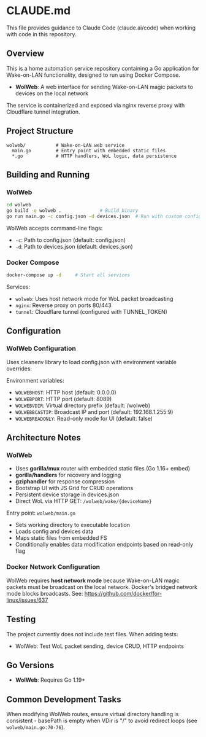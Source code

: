 # CLAUDE.md

This file provides guidance to Claude Code (claude.ai/code) when working with code in this repository.

## Overview

This is a home automation service repository containing a Go application for Wake-on-LAN functionality, designed to run using Docker Compose.

- **WolWeb**: A web interface for sending Wake-on-LAN magic packets to devices on the local network

The service is containerized and exposed via nginx reverse proxy with Cloudflare tunnel integration.

## Project Structure

```
wolweb/           # Wake-on-LAN web service
  main.go         # Entry point with embedded static files
  *.go            # HTTP handlers, WoL logic, data persistence
```

## Building and Running

### WolWeb

```bash
cd wolweb
go build -o wolweb .              # Build binary
go run main.go -c config.json -d devices.json  # Run with custom config
```

WolWeb accepts command-line flags:
- `-c`: Path to config.json (default: config.json)
- `-d`: Path to devices.json (default: devices.json)

### Docker Compose

```bash
docker-compose up -d     # Start all services
```

Services:
- `wolweb`: Uses host network mode for WoL packet broadcasting
- `nginx`: Reverse proxy on ports 80/443
- `tunnel`: Cloudflare tunnel (configured with TUNNEL_TOKEN)

## Configuration

### WolWeb Configuration

Uses cleanenv library to load config.json with environment variable overrides:

Environment variables:
- `WOLWEBHOST`: HTTP host (default: 0.0.0.0)
- `WOLWEBPORT`: HTTP port (default: 8089)
- `WOLWEBVDIR`: Virtual directory prefix (default: /wolweb)
- `WOLWEBBCASTIP`: Broadcast IP and port (default: 192.168.1.255:9)
- `WOLWEBREADONLY`: Read-only mode for UI (default: false)

## Architecture Notes

### WolWeb

- Uses **gorilla/mux** router with embedded static files (Go 1.16+ embed)
- **gorilla/handlers** for recovery and logging
- **gziphandler** for response compression
- Bootstrap UI with JS Grid for CRUD operations
- Persistent device storage in devices.json
- Direct WoL via HTTP GET: `/wolweb/wake/{deviceName}`

Entry point: `wolweb/main.go`
- Sets working directory to executable location
- Loads config and devices data
- Maps static files from embedded FS
- Conditionally enables data modification endpoints based on read-only flag

### Docker Network Configuration

WolWeb requires **host network mode** because Wake-on-LAN magic packets must be broadcast on the local network. Docker's bridged network mode blocks broadcasts. See: https://github.com/docker/for-linux/issues/637

## Testing

The project currently does not include test files. When adding tests:
- WolWeb: Test WoL packet sending, device CRUD, HTTP endpoints

## Go Versions

- **WolWeb**: Requires Go 1.19+

## Common Development Tasks

When modifying WolWeb routes, ensure virtual directory handling is consistent - basePath is empty when VDir is "/" to avoid redirect loops (see `wolweb/main.go:70-76`).
